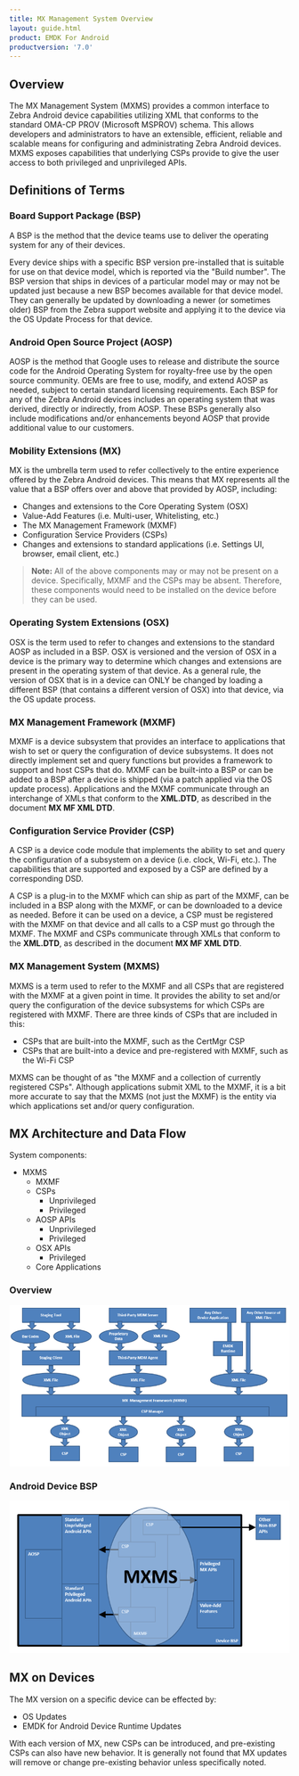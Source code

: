 ```yaml
---
title: MX Management System Overview
layout: guide.html
product: EMDK For Android
productversion: '7.0'
---
```


## Overview

The MX Management System (MXMS) provides a common interface to Zebra Android device capabilities utilizing XML that conforms to the standard OMA-CP PROV (Microsoft MSPROV) schema. This allows developers and administrators to have an extensible, efficient, reliable and scalable means for configuring and administrating Zebra Android devices. MXMS exposes capabilities that underlying CSPs provide to give the user access to both privileged and unprivileged APIs. 

## Definitions of Terms

### Board Support Package (BSP)

A BSP is the method that the device teams use to deliver the operating system for any of their devices. 

Every device ships with a specific BSP version pre-installed that is suitable for use on that device model, which is reported via the "Build number". The BSP version that ships in devices of a particular model may or may not be updated just because a new BSP becomes available for that device model. They can generally be updated by downloading a newer (or sometimes older) BSP from the Zebra support website and applying it to the device via the OS Update Process for that device.

### Android Open Source Project (AOSP)

AOSP is the method that Google uses to release and distribute the source code for the Android Operating System for royalty-free use by the open source community. OEMs are free to use, modify, and extend AOSP as needed, subject to certain standard licensing requirements. Each BSP for any of the Zebra Android devices includes an operating system that was derived, directly or indirectly, from AOSP. These BSPs generally also include modifications and/or enhancements beyond AOSP that provide additional value to our customers.

### Mobility Extensions (MX)

MX is the umbrella term used to refer collectively to the entire experience offered by the Zebra Android devices. This means that MX represents all the value that a BSP offers over and above that provided by AOSP, including:

* Changes and extensions to the Core Operating System (OSX)
* Value-Add Features (i.e. Multi-user, Whitelisting, etc.)
* The MX Management Framework (MXMF)
* Configuration Service Providers (CSPs)
* Changes and extensions to standard applications (i.e. Settings UI, browser, email client, etc.)

>**Note:** All of the above components may or may not be present on a device. Specifically, MXMF and the CSPs may be absent. Therefore, these components would need to be installed on the device before they can be used.

### Operating System Extensions (OSX)

OSX is the term used to refer to changes and extensions to the standard AOSP as included in a BSP. OSX is versioned and the version of OSX in a device is the primary way to determine which changes and extensions are present in the operating system of that device. As a general rule, the version of OSX that is in a device can ONLY be changed by loading a different BSP (that contains a different version of OSX) into that device, via the OS update process.

### MX Management Framework (MXMF)

MXMF is a device subsystem that provides an interface to applications that wish to set or query the configuration of device subsystems. It does not directly implement set and query functions but provides a framework to support and host CSPs that do. MXMF can be built-into a BSP or can be added to a BSP after a device is shipped (via a patch applied via the OS update process). Applications and the MXMF communicate through an interchange of XMLs that conform to the **XML.DTD**, as described in the document **MX MF XML DTD**.

### Configuration Service Provider (CSP)

A CSP is a device code module that implements the ability to set and query the configuration of a subsystem on a device (i.e. clock, Wi-Fi, etc.). The capabilities that are supported and exposed by a CSP are defined by a corresponding DSD. 

A CSP is a plug-in to the MXMF which can ship as part of the MXMF, can be included in a BSP along with the MXMF, or can be downloaded to a device as needed. Before it can be used on a device, a CSP must be registered with the MXMF on that device and all calls to a CSP must go through the MXMF. The MXMF and CSPs communicate through XMLs that conform to the **XML.DTD**, as described in the document **MX MF XML DTD**.

### MX Management System (MXMS)

MXMS is a term used to refer to the MXMF and all CSPs that are registered with the MXMF at a given point in time. It provides the ability to set and/or query the configuration of the device subsystems for which CSPs are registered with MXMF. There are three kinds of CSPs that are included in this:

* CSPs that are built-into the MXMF, such as the CertMgr CSP
* CSPs that are built-into a device and pre-registered with MXMF, such as the Wi-Fi CSP

MXMS can be thought of as "the MXMF and a collection of currently registered CSPs". Although applications submit XML to the MXMF, it is a bit more accurate to say that the MXMS (not just the MXMF) is the entity via which applications set and/or query configuration.

## MX Architecture and Data Flow

System components:

* MXMS
	* MXMF
	* CSPs
		* Unprivileged
		* Privileged
	* AOSP APIs
		* Unprivileged
		* Privileged
	* OSX APIs
		* Privileged
	* Core Applications

### Overview
![img](architecture-overview.png)

### Android Device BSP

![img](architecture-bsp.png)


## MX on Devices

The MX version on a specific device can be effected by:

* OS Updates
* EMDK for Android Device Runtime Updates

With each version of MX, new CSPs can be introduced, and pre-existing CSPs can also have new behavior. It is generally not found that MX updates will remove or change pre-existing behavior unless specifically noted.


















